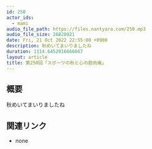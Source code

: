 ```yaml
---
id: 250
actor_ids:
  - mami
audio_file_path: https://files.nantyara.com/250.mp3
audio_file_size: 26828021
date: Fri, 21 Oct 2022 22:55:00 +0900
description: 秋めいてまいりましたね
duration: 1114.6452916666667
layout: article
title: 第250回「スポーツの秋と心の筋肉痛」
---
```

## 概要

秋めいてまいりましたね

## 関連リンク

* none
